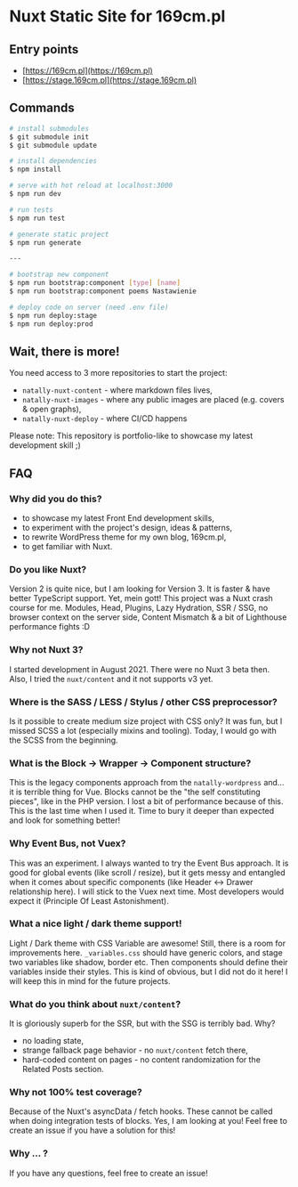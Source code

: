 # Nuxt Static Site for 169cm.pl

## Entry points
- [https://169cm.pl](https://169cm.pl)
- [https://stage.169cm.pl](https://stage.169cm.pl)

## Commands

```bash
# install submodules
$ git submodule init
$ git submodule update

# install dependencies
$ npm install

# serve with hot reload at localhost:3000
$ npm run dev

# run tests
$ npm run test

# generate static project
$ npm run generate

---

# bootstrap new component
$ npm run bootstrap:component [type] [name]
$ npm run bootstrap:component poems Nastawienie

# deploy code on server (need .env file)
$ npm run deploy:stage
$ npm run deploy:prod
```

## Wait, there is more!

You need access to 3 more repositories to start the project:

- `natally-nuxt-content` - where markdown files lives,
- `natally-nuxt-images` - where any public images are placed (e.g. covers & open graphs),
- `natally-nuxt-deploy` - where CI/CD happens

Please note: This repository is portfolio-like to showcase my latest development skill ;)

## FAQ

### Why did you do this?
- to showcase my latest Front End development skills,
- to experiment with the project's design, ideas & patterns,
- to rewrite WordPress theme for my own blog, 169cm.pl,
- to get familiar with Nuxt.

### Do you like Nuxt?
Version 2 is quite nice, but I am looking for Version 3. It is faster & have better TypeScript support. Yet, mein gott! This project was a Nuxt crash course for me. Modules, Head, Plugins, Lazy Hydration, SSR / SSG, no browser context on the server side, Content Mismatch & a bit of Lighthouse performance fights :D

### Why not Nuxt 3?
I started development in August 2021. There were no Nuxt 3 beta then. Also, I tried the `nuxt/content` and it not supports v3 yet.

### Where is the SASS / LESS / Stylus / other CSS preprocessor?
Is it possible to create medium size project with CSS only? It was fun, but I missed SCSS a lot (especially mixins and tooling). Today, I would go with the SCSS from the beginning.

### What is the Block -> Wrapper -> Component structure?
This is the legacy components approach from the `natally-wordpress` and... it is terrible thing for Vue. Blocks cannot be the "the self constituting pieces", like in the PHP version. I lost a bit of performance because of this. This is the last time when I used it. Time to bury it deeper than expected and look for something better!

### Why Event Bus, not Vuex?
This was an experiment. I always wanted to try the Event Bus approach. It is good for global events (like scroll / resize), but it gets messy and entangled when it comes about specific components (like Header <-> Drawer relationship here). I will stick to the Vuex next time. Most developers would expect it (Principle Of Least Astonishment).

### What a nice light / dark theme support!
Light / Dark theme with CSS Variable are awesome! Still, there is a room for improvements here. `_variables.css` should have generic colors, and stage two variables like shadow, border etc. Then components should define their variables inside their styles. This is kind of obvious, but I did not do it here! I will keep this in mind for the future projects.

### What do you think about `nuxt/content`?
It is gloriously superb for the SSR, but with the SSG is terribly bad. Why?
- no loading state,
- strange fallback page behavior - no `nuxt/content` fetch there,
- hard-coded content on pages - no content randomization for the Related Posts section.

### Why not 100% test coverage?
Because of the Nuxt's asyncData / fetch hooks. These cannot be called when doing integration tests of blocks.
Yes, I am looking at you! Feel free to create an issue if you have a solution for this!

### Why ... ?
If you have any questions, feel free to create an issue!

